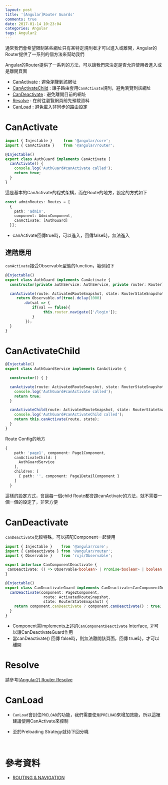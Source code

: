 ```yaml
---
layout: post
title: '[Angular]Router Guards'
comments: true
date: 2017-01-14 10:23:04
categories: Angular
tags: Angular2
---
```


通常我們會希望限制某些網址只有某特定規則者才可以進入或離開，Angular的Router提供了一系列的個方法來幫助我們

<!-- more -->

Angular的Router提供了一系列的方法，可以讓我們來決定是否允許使用者進入或是離開頁面

- [CanActivate](https://angular.io/docs/ts/latest/guide/router.html#can-activate-guard) : 避免瀏覽到該網址
- [CanActivateChild](https://angular.io/docs/ts/latest/guide/router.html#can-activate-child-guard) : 讓子路由套用`CanActivate`規則，避免瀏覽到該網址
- [CanDeactivate](https://angular.io/docs/ts/latest/guide/router.html#can-deactivate-guard) : 避免離開目前的網址
- [Resolve](https://angular.io/docs/ts/latest/guide/router.html#resolve-guard) : 在前往瀏覽網頁前先預載資料
- [CanLoad](https://angular.io/docs/ts/latest/guide/router.html#can-load-guard) : 避免載入非同步的路由設定

# CanActivate

```typescript
import { Injectable }     from '@angular/core';
import { CanActivate }    from '@angular/router';

@Injectable()
export class AuthGuard implements CanActivate {
  canActivate() {
    console.log('AuthGuard#canActivate called');
    return true;
  }
}
```

這是基本的CanActivate的程式架構，而在Route的地方，設定的方式如下

```typescript
const adminRoutes: Routes = [
  {
    path: 'admin',
    component: AdminComponent,
    canActivate: [AuthGuard]
  }];  
```

* canActivate回傳true時，可以進入，回傳false時，無法進入

## 進階應用

`canActivate`接受Observable型態的function，範例如下

```typescript
@Injectable()
export class AuthGuard implements CanActivate {
  constructor(private authService: AuthService, private router: Router) {}

  canActivate(route: ActivatedRouteSnapshot, state: RouterStateSnapshot): Observable<boolean> {
     return Observable.of(true).delay(1000)
        .do(val => {
            if(val == false){
                 this.router.navigate(['/login']);
            }
         });
  }
}
```

# CanActivateChild

```typescript
@Injectable()
export class AuthGuardService implements CanActivate {

  constructor() { }

  canActivate(route: ActivatedRouteSnapshot, state: RouterStateSnapshot) {
    console.log('AuthGuard#canActivate called');
    return true;
  }

  canActivateChild(route: ActivatedRouteSnapshot, state: RouterStateSnapshot): boolean {
    console.log('AuthGuard#canActivateChild called');
    return this.canActivate(route, state);
  }
}
```

Route Config的地方

```typescript
{
    path: 'page1', component: Page1Component,   
    canActivateChild: [
      AuthGuardService
    ],
    children: [
      { path: '', component: Page1DetailComponent }
    ]
  }
```

這樣的設定方式，會讓每一個child Route都會跑canActivate的方法，就不需要一個一個的設定了，非常方便



# CanDeactivate


`canDeactivate`比較特殊，可以搭配Component一起使用

```typescript
import { Injectable }    from '@angular/core';
import { CanDeactivate } from '@angular/router';
import { Observable }    from 'rxjs/Observable';

export interface CanComponentDeactivate {
 canDeactivate: () => Observable<boolean> | Promise<boolean> | boolean;
}

@Injectable()
export class CanDeactivateGuard implements CanDeactivate<CanComponentDeactivate> {
  canDeactivate(component: Page2Component, 
                 route: ActivatedRouteSnapshot, 
                 state: RouterStateSnapshot) {
    return component.canDeactivate ? component.canDeactivate() : true;
  }
}
```

* Component需Implements上述的`CanComponentDeactivate` Interface, 才可以讓CanDeactivateGuard作用
* 當canDeactivate() 回傳 false時，則無法離開該頁面，回傳 true時，才可以離開

# Resolve

請參考[[Angular2] Router Resolve](http://blog.kevinyang.net/2016/12/11/ng2-router-resolve/)

# CanLoad

* `CanLoad`會封住`PRELOAD`的功能，我們需要使用`PRELOAD`來增加效能，所以這裡建議使用CanActivate來控制

* 至於Preloading Strategy就待下回分曉

  ​

#  參考資料

* [ROUTING & NAVIGATION](https://angular.io/docs/ts/latest/guide/router.html#!#can-activate-guard)